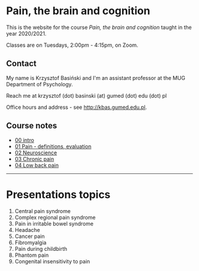# Pain, the brain and cognition

This is the website for the course _Pain, the brain and cognition_ taught in the year 2020/2021.

Classes are on Tuesdays, 2:00pm - 4:15pm, on Zoom.

## Contact

My name is Krzysztof Basiński and I'm an assistant professor at the MUG Department of Psychology. 

Reach me at krzysztof (dot) basinski (at) gumed (dot) edu (dot) pl

Office hours and address - see <http://kbas.gumed.edu.pl>.


<!-- ## Times and places

Mondays, 2:00pm - 4:15pm, CMN_2/D/04-B

The coords for the entrance are [54.365253, 18.621252](https://goo.gl/maps/xfBP2Ex3PVUxZdrt8). -->

## Course notes

*  [00 intro](00_intro.html)
*  [01 Pain - definitions, evaluation](01.html)
*  [02 Neuroscience](02.html)
*  [03 Chronic pain](03.html)
*  [04 Low back pain](04.html) 

---

# Presentations topics

1. Central pain syndrome
1. Complex regional pain syndrome
1. Pain in irritable bowel syndrome
1. Headache
1. Cancer pain
1. Fibromyalgia
1. Pain during childbirth
1. Phantom pain
1. Congenital insensitivity to pain
